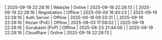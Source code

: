 | 2025-09-19 22:28:16 | Website | Online | 2025-09-19 22:28:13 |
| 2025-09-19 22:28:16 | Registration | Offline | 2025-09-09 16:40:23 |
| 2025-09-19 22:28:16 | Auth Server | Offline | 2025-08-18 09:33:31 |
| 2025-09-19 22:28:16 | Kezan (PvE) | Offline | 2025-08-03 17:58:02 |
| 2025-09-19 22:28:16 | Gurubashi (PvP) | Offline | 2025-08-23 21:44:06 |
| 2025-09-19 22:28:16 | Cloudflare | Online | 2025-09-19 22:28:13 |
